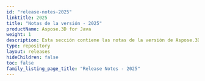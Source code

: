 ```yaml
---
id: "release-notes-2025"
linktitle: 2025
title: "Notas de la versión - 2025"
productName: Aspose.3D for Java
weight: 1
description: Esta sección contiene las notas de la versión de Aspose.3D para Java para el año 2025. En estas notas de la versión, publicamos la lista de problemas que se han solucionado en la versión actual, así como cualquier cambio público de la API y del comportamiento.
type: repository
layout: releases
hideChildren: false
toc: false
family_listing_page_title: "Release Notes - 2025"
---
```


